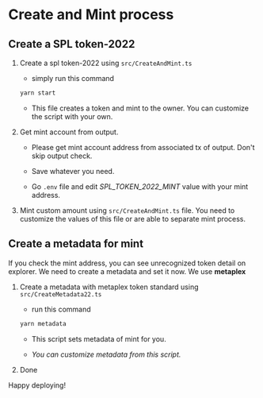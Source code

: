 # Create and Mint process

## Create a SPL token-2022

1. Create a spl token-2022 using `src/CreateAndMint.ts`

   - simply run this command

   ```sh
   yarn start
   ```

   - This file creates a token and mint to the owner. You can customize the script with your own.

2. Get mint account from output.

   - Please get mint account address from associated tx of output. Don't skip output check.

   - Save whatever you need.

   - Go `.env` file and edit _SPL_TOKEN_2022_MINT_ value with your mint address.

3. Mint custom amount using `src/CreateAndMint.ts` file. You need to customize the values of this file or are able to separate mint process.

## Create a metadata for mint

If you check the mint address, you can see unrecognized token detail on explorer. We need to create a metadata and set it now. We use **metaplex**

1. Create a metadata with metaplex token standard using `src/CreateMetadata22.ts`

   - run this command

   ```sh
   yarn metadata
   ```

   - This script sets metadata of mint for you.

   - _You can customize metadata from this script._

2. Done

Happy deploying!
